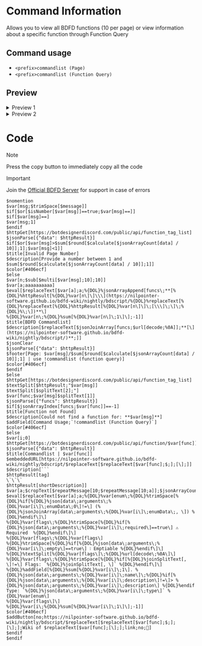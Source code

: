 # Command Information
Allows you to view all BDFD functions (10 per page) or view information about a specific function through Function Query

## Command usage
+ `<prefix>commandlist (Page)`
+ `<prefix>commandlist (Function Query)`
## Preview
<details><summary>Preview 1</summary>

 ![Screenshot_20231010-231735~2](https://github.com/Kemi-Rawr/bdfd-codes/assets/111205130/bbf189d2-80ea-4899-9fdb-8361a5645317)

</details>

<details><summary>Preview 2</summary>
  
![Screenshot_20231011-184245~2](https://github.com/Kemi-Rawr/bdfd-codes/assets/111205130/db242cb0-ce07-4de9-b049-b384820693dd)
</details>

# Code
> [!NOTE]
> Press the copy button to immediately copy all the code

> [!IMPORTANT]
> Join the [Official BDFD Server](https://discord.gg/botdesigner) for support in case of errors
```
$nomention
$var[msg;$trimSpace[$message]]
$if[$or[$isNumber[$var[msg]]==true;$var[msg]==]]
$if[$var[msg]==]
$var[msg;1]
$endif
$httpGet[https://botdesignerdiscord.com/public/api/function_tag_list]
$jsonParse[{"data": $httpResult}]
$if[$or[$var[msg]>$sum[$round[$calculate[$jsonArrayCount[data] / 10]];1];$var[msg]<1]]
$title[Invalid Page Number]
$description[Provide a number between 1 and $sum[$round[$calculate[$jsonArrayCount[data] / 10]];1]]
$color[#406ecf]
$else
$var[n;$sub[$multi[$var[msg];10];10]]
$var[a;aaaaaaaaaa]
$eval[$replaceText[$var[a];a;%{DOL}%jsonArrayAppend[funcs\;**[%{DOL}%httpResult[%{DOL}%var[n\]\]\\\](https://nilpointer-software.github.io/bdfd-wiki/nightly/bdscript/%{DOL}%replaceText[%{DOL}%replaceText[%{DOL}%httpResult[%{DOL}%var[n\]\]\;[\\\]\;\]\;%{DOL}%\;\])**\]
%{DOL}%var[n\;%{DOL}%sum[%{DOL}%var[n\]\;1\]\];-1]]
$title[BDFD Commandlist]
$description[$replaceText[$jsonJoinArray[funcs;$url[decode;%0A]];**[\](https://nilpointer-software.github.io/bdfd-wiki/nightly/bdscript/)**;]]
$jsonClear
$jsonParse[{"data": $httpResult}]
$footer[Page: $var[msg]/$sum[$round[$calculate[$jsonArrayCount[data] / 10]];1] | use !commandlist (function query)]
$color[#406ecf]
$endif
$else
$httpGet[https://botdesignerdiscord.com/public/api/function_tag_list]
$textSplit[$httpResult;"$var[msg]]
$textSplit[$splitText[2];"]
$var[func;$var[msg]$splitText[1]]
$jsonParse[{"funcs": $httpResult}]
$if[$jsonArrayIndex[funcs;$var[func]]==-1]
$title[Function not Found]
$description[Could not find a function for: **$var[msg]**]
$addField[Command Usage;`!commandlist (Function Query)`]
$color[#406ecf]
$else
$var[i;0]
$httpGet[https://botdesignerdiscord.com/public/api/function/$var[func]]
$jsonParse[{"data": $httpResult}]
$title[Commandlist | $var[func]]
$embeddedURL[https://nilpointer-software.github.io/bdfd-wiki/nightly/bdscript/$replaceText[$replaceText[$var[func];$;];[\];]]
$description[```
$httpResult[tag]
\`\`\`
$httpResult[shortDescription]]
$var[a;$cropText[$repeatMessage[10;$repeatMessage[10;a]];$jsonArrayCount[data;arguments];]]
$eval[$replaceText[$var[a];a;%{DOL}%var[enum\;%{DOL}%trimSpace[%{DOL}%if[%{DOL}%json[data\;arguments\;%{DOL}%var[i\]\;enumData\;0\]!=\] (%{DOL}%jsonJoinArray[data\;arguments\;%{DOL}%var[i\]\;enumData\;, \]) %{DOL}%endif\]\]
%{DOL}%var[flags\;%{DOL}%trimSpace[%{DOL}%if[%{DOL}%json[data\;arguments\;%{DOL}%var[i\]\;required\]==true\] ⚠️ Required  %{DOL}%endif\]\]
%{DOL}%var[flags\;%{DOL}%var[flags\]
%{DOL}%trimSpace[%{DOL}%if[%{DOL}%json[data\;arguments\;%{DOL}%var[i\]\;empty\]==true\] ❕ Emptiable %{DOL}%endif\]\]
%{DOL}%textSplit[%{DOL}%var[flags\]\;%{DOL}%url[decode\;%0A\]\]
%{DOL}%var[flags\;%{DOL}%trimSpace[%{DOL}%if[%{DOL}%joinSplitText[, \]!=\] Flags: `%{DOL}%joinSplitText[, \]` %{DOL}%endif\]\]
%{DOL}%addField[%{DOL}%sum[%{DOL}%var[i\]\;1\]. %{DOL}%json[data\;arguments\;%{DOL}%var[i\]\;name\]\;%{DOL}%if[%{DOL}%json[data\;arguments\;%{DOL}%var[i\]\;description\]!=\]> %{DOL}%json[data\;arguments\;%{DOL}%var[i\]\;description\] %{DOL}%endif
Type: `%{DOL}%json[data\;arguments\;%{DOL}%var[i\]\;type\]` %{DOL}%var[enum\]
%{DOL}%var[flags\]\]
%{DOL}%var[i\;%{DOL}%sum[%{DOL}%var[i\]\;1\]\];-1]]
$color[#406ecf]
$addButton[no;https://nilpointer-software.github.io/bdfd-wiki/nightly/bdscript/$replaceText[$replaceText[$var[func];$;];[\];];Wiki of $replaceText[$var[func];[\];];link;no;📔]
$endif
$endif
```
